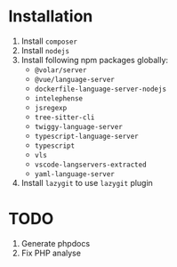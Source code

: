 # Installation

1. Install `composer`
2. Install `nodejs`
3. Install following npm packages globally:
    * `@volar/server`
    * `@vue/language-server`
    * `dockerfile-language-server-nodejs`
    * `intelephense`
    * `jsregexp`
    * `tree-sitter-cli`
    * `twiggy-language-server`
    * `typescript-language-server`
    * `typescript`
    * `vls`
    * `vscode-langservers-extracted`
    * `yaml-language-server`
4. Install `lazygit` to use `lazygit` plugin

# TODO

1. Generate phpdocs
2. Fix PHP analyse
